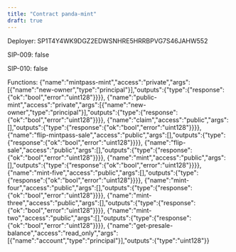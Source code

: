```yaml
---
title: "Contract panda-mint"
draft: true
---
```

Deployer: SP1T4Y4WK9DGZ2EDWSNHRE5HRRBPVG7S46JAHW552

SIP-009: false

SIP-010: false

Functions:
{"name":"mintpass-mint","access":"private","args":[{"name":"new-owner","type":"principal"}],"outputs":{"type":{"response":{"ok":"bool","error":"uint128"}}}}, {"name":"public-mint","access":"private","args":[{"name":"new-owner","type":"principal"}],"outputs":{"type":{"response":{"ok":"bool","error":"uint128"}}}}, {"name":"claim","access":"public","args":[],"outputs":{"type":{"response":{"ok":"bool","error":"uint128"}}}}, {"name":"flip-mintpass-sale","access":"public","args":[],"outputs":{"type":{"response":{"ok":"bool","error":"uint128"}}}}, {"name":"flip-sale","access":"public","args":[],"outputs":{"type":{"response":{"ok":"bool","error":"uint128"}}}}, {"name":"mint","access":"public","args":[],"outputs":{"type":{"response":{"ok":"bool","error":"uint128"}}}}, {"name":"mint-five","access":"public","args":[],"outputs":{"type":{"response":{"ok":"bool","error":"uint128"}}}}, {"name":"mint-four","access":"public","args":[],"outputs":{"type":{"response":{"ok":"bool","error":"uint128"}}}}, {"name":"mint-three","access":"public","args":[],"outputs":{"type":{"response":{"ok":"bool","error":"uint128"}}}}, {"name":"mint-two","access":"public","args":[],"outputs":{"type":{"response":{"ok":"bool","error":"uint128"}}}}, {"name":"get-presale-balance","access":"read_only","args":[{"name":"account","type":"principal"}],"outputs":{"type":"uint128"}}
